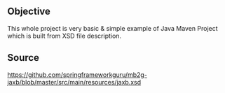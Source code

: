 ## Objective
This whole project is very basic & simple example of Java Maven Project which is built from XSD file description.

## Source
https://github.com/springframeworkguru/mb2g-jaxb/blob/master/src/main/resources/jaxb.xsd
